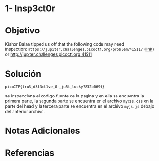 # 1- Insp3ct0r

# Objetivo
Kishor Balan tipped us off that the following code may need inspection: `https://jupiter.challenges.picoctf.org/problem/41511/` ([link](https://jupiter.challenges.picoctf.org/problem/41511/)) or http://jupiter.challenges.picoctf.org:41511
# Solución
```
picoCTF{tru3_d3t3ct1ve_0r_ju5t_lucky?832b0699}
```
se inspecciona el codigo fuente de la pagina y en ella se encuentra la primera parte, la segunda parte se encuentra en el archivo `mycss.css` en la parte del head y la tercera parte se encuentra en el archivo `myjs.js` debajo del anterior archivo.
# Notas Adicionales

# Referencias